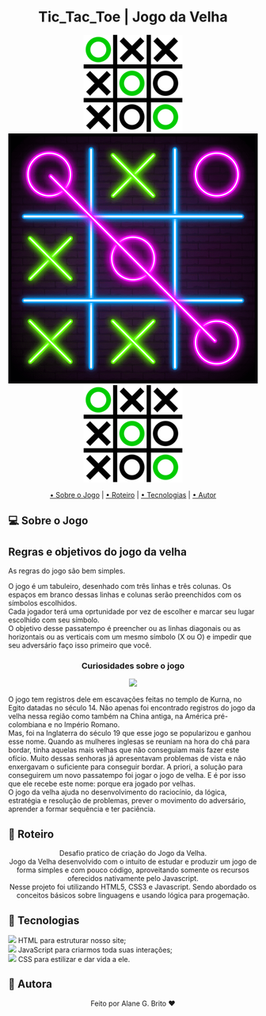 <h1 align="center">Tic_Tac_Toe | Jogo da Velha</h1>
<div align="center"><img src="img/200px-Tic_Tac_Toe.png"><img src="img/bgVelha.png"><img src="img/200px-Tic_Tac_Toe.png"></div>

<p align="center">
 <a href="#computer-sobre">• Sobre o Jogo</a> | 
 <a href="#memo-roteiro">• Roteiro</a> | 
 <a href="#hammer-tecnologias">• Tecnologias</a> | 
 <a href="#boy-autor">• Autor</a> 
</p>

## :computer: **Sobre o Jogo**

<h2>Regras e objetivos do jogo da velha</h2>
As regras do jogo são bem simples.<br>
<p>
    O jogo é um tabuleiro, desenhado com três linhas e três colunas. Os espaços em branco dessas linhas e colunas serão preenchidos com os símbolos escolhidos.<br>
    Cada jogador terá uma oprtunidade por vez de escolher e marcar seu lugar escolhido com seu símbolo.<br>
    O objetivo desse passatempo é preencher ou as linhas diagonais ou as horizontais ou as verticais com um mesmo símbolo (X ou O) e impedir que seu adversário faço isso primeiro que você.
</p>

<div align="center">
    <h3>Curiosidades sobre o jogo</h3>
    <img src="https://image.flaticon.com/icons/png/128/2330/2330294.png" >
</div>
<p>
    O jogo tem registros dele em escavações feitas no templo de Kurna, no Egito datadas no século 14. Não apenas foi encontrado registros do jogo da velha nessa região como também na China antiga, na América pré-colombiana e no Império Romano.<br>
    Mas, foi na Inglaterra do século 19 que esse jogo se popularizou e ganhou esse nome. Quando as mulheres inglesas se reuniam na hora do chá para bordar, tinha aquelas mais velhas que não conseguiam mais fazer este ofício. Muito dessas senhoras já apresentavam problemas de vista e não enxergavam o suficiente para conseguir bordar. A priori, a solução para conseguirem um novo passatempo foi jogar o jogo de velha. E é por isso que ele recebe este nome: porque era jogado por velhas.<br>
    O jogo da velha ajuda no desenvolvimento do raciocínio, da lógica, estratégia e resolução de problemas, prever o movimento do adversário, aprender a formar sequência e ter paciência.
</p> 

## :memo: **Roteiro**

<div align="center">
    Desafio pratico de criação do Jogo da Velha.<br>
    Jogo da Velha desenvolvido com o intuito de estudar e produzir um jogo de forma simples e com pouco código, aproveitando  somente os recursos oferecidos nativamente pelo Javascript.<br>
    Nesse projeto foi utilizando HTML5, CSS3 e Javascript. Sendo abordado os conceitos básicos sobre linguagens e usando lógica para progemação.

</div>

## :hammer: **Tecnologias**

<img src="https://img.icons8.com/color/24/000000/in-progress--v1.png"/> HTML para estruturar nosso site; <br>
<img src="https://img.icons8.com/color/24/000000/in-progress--v1.png"/> JavaScript para criarmos toda suas interações;<br>
<img src="https://img.icons8.com/color/24/000000/in-progress--v1.png"/> CSS para estilizar e dar vida a ele.<br>


## :girl: **Autora**

<div align="center">
Feito por Alane G. Brito ❤️
</div>
